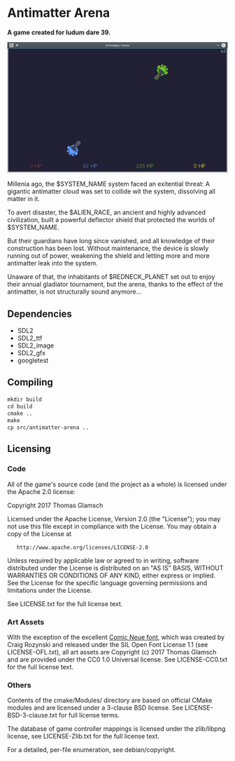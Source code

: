 # Antimatter Arena #

**A game created for ludum dare 39.**

![gameplay screenshot](screenshot.png)

Millenia ago, the $SYSTEM_NAME system faced an exitential threat:
A gigantic antimatter cloud was set to collide wit the system,
dissolving all matter in it.

To avert disaster, the $ALIEN_RACE, an ancient and highly advanced
civilization, built a powerful deflector shield that protected the
worlds of $SYSTEM_NAME.

But their guardians have long since vanished, and all knowledge of their
construction has been lost. Without maintenance, the device is slowly
running out of power, weakening the shield and letting more and more
antimatter leak into the system.

Unaware of that, the inhabitants of $REDNECK_PLANET set out to enjoy
their annual gladiator tournament, but the arena, thanks to the
effect of the antimatter, is not structurally sound anymore...

## Dependencies ##

* SDL2
* SDL2_ttf
* SDL2_image
* SDL2_gfx
* googletest

## Compiling ##

    mkdir build
    cd build
    cmake ..
    make
    cp src/antimatter-arena ..

## Licensing ##

### Code ###

All of the game's source code (and the project as a whole) is licensed
under the Apache 2.0 license:

   Copyright 2017 Thomas Glamsch

   Licensed under the Apache License, Version 2.0 (the "License");
   you may not use this file except in compliance with the License.
   You may obtain a copy of the License at

       http://www.apache.org/licenses/LICENSE-2.0

   Unless required by applicable law or agreed to in writing, software
   distributed under the License is distributed on an "AS IS" BASIS,
   WITHOUT WARRANTIES OR CONDITIONS OF ANY KIND, either express or implied.
   See the License for the specific language governing permissions and
   limitations under the License.

See LICENSE.txt for the full license text.

### Art Assets ###

With the exception of the excellent [Comic Neue font](http://comicneue.com),
which was created by Craig Rozynski and released under the
SIL Open Font License 1.1 (see LICENSE-OFL.txt), all art assets are
Copyright (c) 2017 Thomas Glamsch and are provided under the CC0 1.0
Universal license. See LICENSE-CC0.txt for the full license text.

### Others ###

Contents of the cmake/Modules/ directory are based on official CMake
modules and are licensed under a 3-clause BSD license. See
LICENSE-BSD-3-clause.txt for full license terms.

The database of game controller mappings is licensed under the
zlib/libpng license, see LICENSE-Zlib.txt for the full license text.

For a detailed, per-file enumeration, see debian/copyright.
